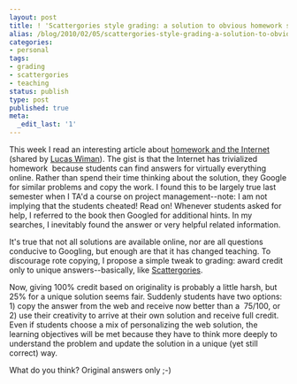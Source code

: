 ```yaml
---
layout: post
title: ! 'Scattergories style grading: a solution to obvious homework solutions'
alias: /blog/2010/02/05/scattergories-style-grading-a-solution-to-obvious-homework-solutions/
categories:
- personal
tags:
- grading
- scattergories
- teaching
status: publish
type: post
published: true
meta:
  _edit_last: '1'
---
```

This week I read an interesting article about <a title="Homework and the Internet" href="http://jsaia.wordpress.com/2010/01/29/homework-and-the-internet/" target="_blank">homework and the Internet</a> (shared by <a title="Lucas Wiman" href="http://www.google.com/profiles/lucas.wiman" target="_blank">Lucas Wiman</a>). The gist is that the Internet has trivialized homework  because students can find answers for virtually everything online. Rather than spend their time thinking about the solution, they Google for similar problems and copy the work. I found this to be largely true last semester when I TA'd a course on project management--note: I am not implying that the students cheated! Read on! Whenever students asked for help, I referred to the book then Googled for additional hints. In my searches, I inevitably found the answer or very helpful related information.

It's true that not all solutions are available online, nor are all questions conducive to Googling, but enough are that it has changed teaching. To discourage rote copying, I propose a simple tweak to grading: award credit only to unique answers--basically, like <a title="Wikipedia: Scattergories" href="http://en.wikipedia.org/wiki/Scattergories" target="_blank">Scattergories</a>.

Now, giving 100% credit based on originality is probably a little harsh, but 25% for a unique solution seems fair. Suddenly students have two options: 1) copy the answer from the web and receive now better than a  75/100, or 2) use their creativity to arrive at their own solution and receive full credit. Even if students choose a mix of personalizing the web solution, the learning objectives will be met because they have to think more deeply to understand the problem and update the solution in a unique (yet still correct) way.

What do you think? Original answers only ;-)
